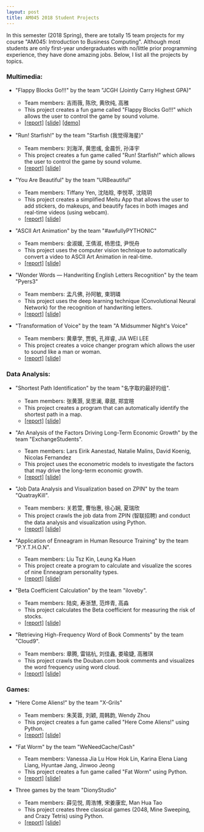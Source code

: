 ```yaml
---
layout: post
title: AM045 2018 Student Projects
---
```


In this semester (2018 Spring), there are totally 15 team projects for my course "AM045: Introduction to Business Computing". Although most students are only first-year undergraduates with no/little prior programming experience, they have done amazing jobs. Below, I list all the projects by topics.


### Multimedia:
  - "Flappy Blocks Go!!!" by the team "JCGH (Jointly Carry Highest GPA)"
    + Team members: 吉雨薇, 陈欣, 黄欣纯, 高雅
    + This project creates a fun game called "Flappy Blocks Go!!!" which allows the user to control the game by sound volume.
    + [[report]](/files/am045-2018/JCHG_report.pdf) [[slide]](/files/am045-2018/JCHG_slide.pdf) [[demo]](/files/am045-2018/JCHG_demo.mp4)

  - "Run! Starfish!" by the team "Starfish (我觉得海星)"
    + Team members: 刘海洋, 黄思彧, 金晨忻, 孙泽宇
    + This project creates a fun game called "Run! Starfish!" which allows the user to control the game by sound volume.
    + [[report]](/files/am045-2018/Starfish_report.pdf) [[slide]](/files/am045-2018/Starfish_slide.pdf)

  - "You Are Beautiful" by the team "URBeautiful"
    + Team members: Tiffany Yen, 沈陆晗, 李悦苹, 沈晓玥
    + This project creates a simplified Meitu App that allows the user to add stickers, do makeups, and beautify faces in both images and real-time videos (using webcam).
    + [[report]](/files/am045-2018/URBeautiful_report.pdf) [[slide]](/files/am045-2018/URBeautiful_slide.pdf)

  - "ASCII Art Animation" by the team "#awfullyPYTHONIC"
    + Team members: 金淑媛, 王倩淑, 杨思佳, 尹悦舟
    + This project uses the computer vision technique to automatically convert a video to ASCII Art Animation in real-time.
    + [[report]](/files/am045-2018/awfullyPYTHONIC_report.pdf) [[slide]](/files/am045-2018/awfullyPYTHONIC_slide.pdf)

  - "Wonder Words — Handwriting English Letters Recognition" by the team "Pyers3"
    + Team members: 孟凡佛, 孙阿敏, 束玥璘
    + This project uses the deep learning technique (Convolutional Neural Network) for the recognition of handwriting letters.
    + [[report]](/files/am045-2018/Pyers3_report.pdf) [[slide]](/files/am045-2018/Pyers3_slide.pdf)

  - "Transformation of Voice" by the team "A Midsummer Night's Voice"
    + Team members: 黄章学, 贾帆, 孔祥睿, JIA WEI LEE
    + This project creates a voice changer program which allows the user to sound like a man or woman.
    + [[report]](/files/am045-2018/MidsummerNight'sVoice_report.pdf) [[slide]](/files/am045-2018/MidsummerNight'sVoice_slide.pdf)


### Data Analysis:
  - "Shortest Path Identification" by the team "名字取的最好的组".
    + Team members: 张黄灏, 吴思澜, 章甜, 郑宜暄
    + This project creates a program that can automatically identify the shortest path in a map.
    + [[report]](/files/am045-2018/名字取得最好的组_report.pdf) [[slide]](/files/am045-2018/名字取得最好的组_slide.pdf)

  - "An Analysis of the Factors Driving Long-Term Economic Growth" by the team "ExchangeStudents".
    + Team members: Lars Eirik Aanestad, Natalie Malins, David Koenig, Nicolas Fernandez
    + This project uses the econometric models to investigate the factors that may drive the long-term economic growth.
    + [[report]](/files/am045-2018/ExcahngeStudents_report.pdf) [[slide]](/files/am045-2018/ExcahngeStudents_slide.pdf)

  - "Job Data Analysis and Visualization based on ZPIN" by the team "QuatrayKill".
    + Team members: 关若萱, 曹怡惠, 徐心娴, 夏瑞欣
    + This project crawls the job data from ZPIN (智联招聘) and conduct the data analysis and visualization using Python.
    + [[report]](/files/am045-2018/QuatrayKill_report.pdf) [[slide]](/files/am045-2018/QuatrayKill_slide.pdf)

  - "Application of Enneagram in Human Resource Training" by the team "P.Y.T.H.O.N".
    + Team members: Liu Tsz Kin, Leung Ka Huen
    + This project create a program to calculate and visualize the scores of nine Enneagram personality types.
    + [[report]](/files/am045-2018/PYTHON_report.pdf) [[slide]](/files/am045-2018/PYTHON_slide.pdf)

  - "Beta Coefficient Calculation" by the team "iloveby".
    + Team members: 陆奕, 寿浙慧, 范烨青, 高淼
    + This project calculates the Beta coefficient for measuring the risk of stocks.
    + [[report]](/files/am045-2018/ExcahngeStudents_report.pdf) [[slide]](/files/am045-2018/ExcahngeStudents_slide.pdf)

  - "Retrieving High-Frequency Word of Book Comments" by the team "Cloud9".
    + Team members: 章腾, 雷铭杭, 刘佳鑫, 娄瑜婕, 高雅琪
    + This project crawls the Douban.com book comments and visualizes the word frequency using word cloud.
    + [[report]](/files/am045-2018/Cloud9_report.pdf) [[slide]](/files/am045-2018/Cloud9_slide.pdf)


### Games:
  - "Here Come Aliens!" by the team "X-Grils"
    + Team members: 朱芙蓉, 刘颖, 周韩韵, Wendy Zhou
    + This project creates a fun game called "Here Come Aliens!" using Python.
    + [[report]](/files/am045-2018/X-Girls_report.pdf) [[slide]](/files/am045-2018/X-Girls_slide.pdf)

  - "Fat Worm" by the team "WeNeedCache/Cash"
    + Team members: Vanessa Jia Lu How Hok Lin, Karina Elena Liang Liang, Hyuntae Jang, Jinwoo Jeong
    + This project creates a fun game called "Fat Worm" using Python.
    + [[report]](/files/am045-2018/WeNeedCache(Cash)_report.pdf) [[slide]](/files/am045-2018/WeNeedCache(Cash)_slide.pdf)

  - Three games by the team "DionyStudio"
    + Team members: 薛见悦, 周浩博, 宋姜康宏, Man Hua Tao
    + This project creates three classical games (2048, Mine Sweeping, and Crazy Tetris) using Python.
    + [[report]](/files/am045-2018/DionyStudio_report.pdf) [[slide]](/files/am045-2018/DionyStudio_slide.pdf)
